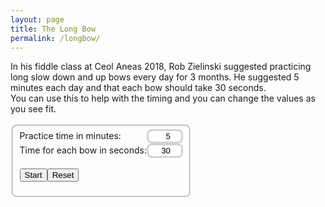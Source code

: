 ```yaml
---
layout: page
title: The Long Bow
permalink: /longbow/
---
```

In his fiddle class at Ceol Aneas 2018, Rob Zielinski suggested practicing
long slow down and up bows every day for 3 months. He suggested 5 minutes each
day and that each bow should take 30 seconds.

You can use this to help with the timing and you can change the values as you see fit.

<br />

<fieldset class="fieldset-auto-width">
<form id="parameters" method="get">
    <p>
      <label>Practice time in minutes:</label>
      <input type="number" id="practice-time" name="practiceTime" value="5" min="2" max="15">
    </p>
    <p>
      <label>Time for each bow in seconds:</label>
      <input type="number" id="bow-time" name="bowTime" value="30" min="10" max="40">
    </p>
    <br />
    <p>
	  <input type="button" class="filterButton" onclick="bowTimer(practiceTime.value, bowTime.value)" value="Start">
      <input type="button" class="filterButton" onclick="location.reload()" value="Reset">
    </p>
</form>
</fieldset>

<br />

<div id="main"></div>

<style>
form  { display: table;      }
p     { display: table-row;  }
label { display: table-cell; }
input { display: table-cell; }

input[type=number] {
  border: solid lightgray;
  -webkit-border-radius: 8px;
  -moz-border-radius: 8px;
  border-radius: 8px;
  text-align: right;
}

.myProgressLR {
  width: 100%;
  height: 30px;
  position: relative;
  background-color: lightgray;
}

.myProgressRL {
  width: 100%;
  height: 30px;
  position: relative;
  background-color: khaki;
}

.myBarLR {
  background-color: lightsteelblue;
  width: 0px;
  height: 30px;
  position: absolute;
}

.myBarRL {
  background-color: silver;
  width: 100%;
  height: 30px;
  position: absolute;
}

.fieldset-auto-width {
    display: inline-block;
    -webkit-border-radius: 8px;
    -moz-border-radius: 8px;
    border-radius: 8px;
}
</style>

<script>
var running = 0;

async function bowTimer(practiceTime, bowTime) {
    var repeats = Math.ceil((practiceTime * 60)/bowTime);
    var repeat;
    if (running == 0) {
        running = 1;
        // Allow time to pick up instrument
        document.getElementById("main").innerHTML = "Get ready.";
        for (repeat=5;repeat>0;repeat--) {
            document.getElementById("main").innerHTML += ".." + repeat;
            await sleep(1000);
        }
        // Set up the timer bars
        for (repeat=1;repeat<=repeats;repeat++) {
            setupDiv(repeat);
        }
        // Draw the timers
        for (repeat=1;repeat<=repeats;repeat++) {
            drawTimer(repeat, bowTime);
            await sleep(1000 * bowTime);
        running = 0;
        }
    } else {
        alert("Already running - use Reset to start again!");
    }
}

function setupDiv (repeat) {
    if (elem = document.getElementById("progress" + repeat)) {
        document.getElementById("main").removeChild(elem);
    }

    var divProgress = document.createElement("div");
    divProgress.id = "progress" + repeat;
    if (repeat % 2) {
        divProgress.setAttribute('class', 'myProgressLR');
    } else {
        divProgress.setAttribute('class', 'myProgressRL');

    }
    document.getElementById("main").appendChild(divProgress);

    if (!document.getElementById("bar" + repeat)) {
        var divBar = document.createElement("div");
        divBar.id = "bar" + repeat;
        if (repeat % 2) {
            divBar.setAttribute('class', 'myBarLR');
            divBar.innerHTML = "Down";
        } else {
            divBar.setAttribute('class', 'myBarRL');
            divBar.innerHTML = "Up";
        }   
        document.getElementById("progress" + repeat).appendChild(divBar);
    }
}

function drawTimer(repeat, bowTime) {
    var elem = document.getElementById("bar" + repeat);
    var width = 0;
    elem.scrollIntoView();

    var id = setInterval(frame, 1000);

    function frame() {
        if (width >= 99) {
            clearInterval(id);
        } else {
            width += 100 / bowTime;
            if (repeat % 2) {
                elem.style.width = width + '%';
            } else {
                elem.style.width = (100 - width) + '%';
            }
        }
    }
}

function sleep(ms) {
  return new Promise(resolve => setTimeout(resolve, ms));
}
</script>

